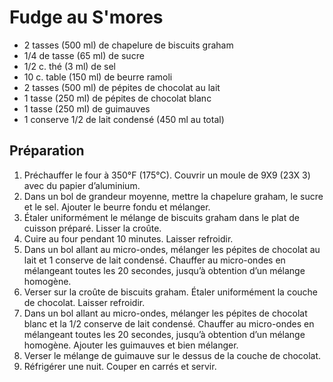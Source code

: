 # Fudge au S'mores

- 2 tasses (500 ml) de chapelure de biscuits graham
- 1/4 de tasse (65 ml) de sucre
- 1/2 c. thé (3 ml) de sel
- 10 c. table (150 ml) de beurre ramoli
- 2 tasses (500 ml) de pépites de chocolat au lait
- 1 tasse (250 ml) de pépites de chocolat blanc
- 1 tasse (250 ml)  de guimauves
- 1  conserve 1/2 de lait condensé  (450 ml au total)

## Préparation

1. Préchauffer le four à 350°F (175°C). Couvrir un moule de 9X9 (23X 3) avec du papier d’aluminium.
2. Dans un bol de grandeur moyenne, mettre la chapelure graham, le sucre et le sel.  Ajouter le beurre fondu et mélanger.
3. Étaler uniformément le mélange de biscuits graham dans le plat de cuisson préparé. Lisser la croûte.
4. Cuire au four pendant 10 minutes. Laisser refroidir.
5. Dans un bol allant au micro-ondes, mélanger les pépites de chocolat au lait et 1 conserve de lait condensé. Chauffer au micro-ondes en mélangeant toutes les 20 secondes, jusqu’à obtention d’un mélange homogène.
6. Verser sur la croûte de biscuits graham. Étaler uniformément la couche de chocolat. Laisser refroidir.
7. Dans un bol allant au micro-ondes, mélanger les pépites de chocolat blanc et la 1/2 conserve de lait condensé. Chauffer au micro-ondes en mélangeant toutes les 20 secondes, jusqu’à obtention d’un mélange homogène. Ajouter les guimauves et bien mélanger.
8. Verser le mélange de guimauve sur le dessus de la couche de chocolat.
9. Réfrigérer une nuit. Couper en carrés et servir.